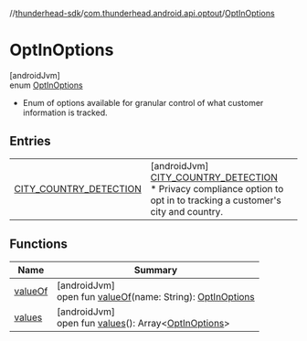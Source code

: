 //[thunderhead-sdk](../../../index.md)/[com.thunderhead.android.api.optout](../index.md)/[OptInOptions](index.md)

# OptInOptions

[androidJvm]\
enum [OptInOptions](index.md)

* Enum of options available for granular control of what customer information is tracked.

## Entries

| | |
|---|---|
| [CITY_COUNTRY_DETECTION](-c-i-t-y_-c-o-u-n-t-r-y_-d-e-t-e-c-t-i-o-n/index.md) | [androidJvm]<br>[CITY_COUNTRY_DETECTION](-c-i-t-y_-c-o-u-n-t-r-y_-d-e-t-e-c-t-i-o-n/index.md)<br>* Privacy compliance option to opt in to tracking a customer's city and country. |

## Functions

| Name | Summary |
|---|---|
| [valueOf](value-of.md) | [androidJvm]<br>open fun [valueOf](value-of.md)(name: String): [OptInOptions](index.md) |
| [values](values.md) | [androidJvm]<br>open fun [values](values.md)(): Array<[OptInOptions](index.md)> |
